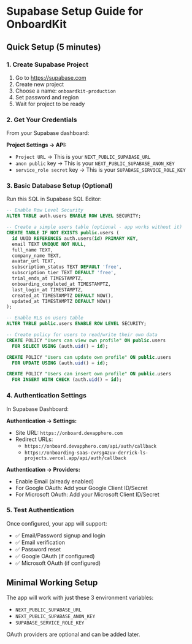 # Supabase Setup Guide for OnboardKit

## Quick Setup (5 minutes)

### 1. Create Supabase Project
1. Go to https://supabase.com
2. Create new project
3. Choose a name: `onboardkit-production`
4. Set password and region
5. Wait for project to be ready

### 2. Get Your Credentials
From your Supabase dashboard:

**Project Settings → API:**
- `Project URL` → This is your `NEXT_PUBLIC_SUPABASE_URL`
- `anon public` key → This is your `NEXT_PUBLIC_SUPABASE_ANON_KEY`
- `service_role secret` key → This is your `SUPABASE_SERVICE_ROLE_KEY`

### 3. Basic Database Setup (Optional)
Run this SQL in Supabase SQL Editor:

```sql
-- Enable Row Level Security
ALTER TABLE auth.users ENABLE ROW LEVEL SECURITY;

-- Create a simple users table (optional - app works without it)
CREATE TABLE IF NOT EXISTS public.users (
  id UUID REFERENCES auth.users(id) PRIMARY KEY,
  email TEXT UNIQUE NOT NULL,
  full_name TEXT,
  company_name TEXT,
  avatar_url TEXT,
  subscription_status TEXT DEFAULT 'free',
  subscription_tier TEXT DEFAULT 'free',
  trial_ends_at TIMESTAMPTZ,
  onboarding_completed_at TIMESTAMPTZ,
  last_login_at TIMESTAMPTZ,
  created_at TIMESTAMPTZ DEFAULT NOW(),
  updated_at TIMESTAMPTZ DEFAULT NOW()
);

-- Enable RLS on users table
ALTER TABLE public.users ENABLE ROW LEVEL SECURITY;

-- Create policy for users to read/write their own data
CREATE POLICY "Users can view own profile" ON public.users
  FOR SELECT USING (auth.uid() = id);

CREATE POLICY "Users can update own profile" ON public.users
  FOR UPDATE USING (auth.uid() = id);

CREATE POLICY "Users can insert own profile" ON public.users
  FOR INSERT WITH CHECK (auth.uid() = id);
```

### 4. Authentication Settings
In Supabase Dashboard:

**Authentication → Settings:**
- Site URL: `https://onboard.devapphero.com`
- Redirect URLs: 
  - `https://onboard.devapphero.com/api/auth/callback`
  - `https://onboarding-saas-cvrsg4zuv-derrick-ls-projects.vercel.app/api/auth/callback`

**Authentication → Providers:**
- Enable Email (already enabled)
- For Google OAuth: Add your Google Client ID/Secret
- For Microsoft OAuth: Add your Microsoft Client ID/Secret

### 5. Test Authentication
Once configured, your app will support:
- ✅ Email/Password signup and login
- ✅ Email verification
- ✅ Password reset
- ✅ Google OAuth (if configured)
- ✅ Microsoft OAuth (if configured)

## Minimal Working Setup
The app will work with just these 3 environment variables:
- `NEXT_PUBLIC_SUPABASE_URL`
- `NEXT_PUBLIC_SUPABASE_ANON_KEY`
- `SUPABASE_SERVICE_ROLE_KEY`

OAuth providers are optional and can be added later.